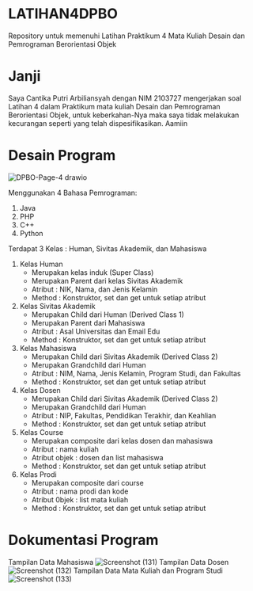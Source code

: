 # LATIHAN4DPBO
Repository untuk memenuhi Latihan Praktikum 4 Mata Kuliah Desain dan Pemrograman Berorientasi Objek

# Janji
Saya Cantika Putri Arbiliansyah dengan NIM 2103727 mengerjakan soal Latihan 4 
dalam Praktikum mata kuliah Desain dan Pemrograman Berorientasi Objek, untuk keberkahan-Nya
maka saya tidak melakukan kecurangan seperti yang telah dispesifikasikan. Aamiin

# Desain Program
![DPBO-Page-4 drawio](https://user-images.githubusercontent.com/85111014/224393074-358dab55-d447-4fe0-913f-10929b053033.png)

Menggunakan 4 Bahasa Pemrograman:
1. Java
2. PHP
3. C++
4. Python

Terdapat 3 Kelas : Human, Sivitas Akademik, dan Mahasiswa
1. Kelas Human
   - Merupakan kelas induk (Super Class)
   - Merupakan Parent dari kelas Sivitas Akademik
   - Atribut : NIK, Nama, dan Jenis Kelamin
   - Method : Konstruktor, set dan get untuk setiap atribut
2. Kelas Sivitas Akademik
   - Merupakan Child dari Human (Derived Class 1)
   - Merupakan Parent dari Mahasiswa
   - Atribut : Asal Universitas dan Email Edu
   - Method : Konstruktor, set dan get untuk setiap atribut
3. Kelas Mahasiswa
   - Merupakan Child dari Sivitas Akademik (Derived Class 2)
   - Merupakan Grandchild dari Human
   - Atribut : NIM, Nama, Jenis Kelamin, Program Studi, dan Fakultas
   - Method : Konstruktor, set dan get untuk setiap atribut
 4. Kelas Dosen
      - Merupakan Child dari Sivitas Akademik (Derived Class 2)
      - Merupakan Grandchild dari Human
      - Atribut : NIP, Fakultas, Pendidikan Terakhir, dan Keahlian
      - Method : Konstruktor, set dan get untuk setiap atribut
 5. Kelas Course
      - Merupakan composite dari kelas dosen dan mahasiswa
      - Atribut : nama kuliah
      - Atribut objek : dosen dan list mahasiswa
      - Method : Konstruktor, set dan get untuk setiap atribut
  6. Kelas Prodi
     - Merupakan composite dari course
     - Atribut : nama prodi dan kode
     - Atribut 0bjek : list mata kuliah
     - Method : Konstruktor, set dan get untuk setiap atribut

# Dokumentasi Program
Tampilan Data Mahasiswa
![Screenshot (131)](https://user-images.githubusercontent.com/85111014/224393281-04e24268-ca70-47d0-a48f-da03fe2b162a.png)
Tampilan Data Dosen
![Screenshot (132)](https://user-images.githubusercontent.com/85111014/224393322-132d73cd-2004-42ff-a4f3-34c03eb27834.png)
Tampilan Data Mata Kuliah dan Program Studi
![Screenshot (133)](https://user-images.githubusercontent.com/85111014/224393331-b557549b-f0b6-456c-95d9-9df60be437c6.png)




